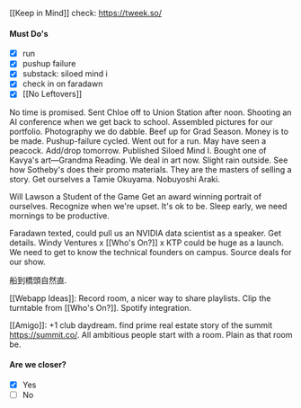 [[Keep in Mind]]
check: https://tweek.so/
#### Must Do's
- [x] run
- [x] pushup failure
- [x] substack: siloed mind i
- [x] check in on faradawn
- [x] [[No Leftovers]]

No time is promised. Sent Chloe off to Union Station after noon. Shooting an AI conference when we get back to school. Assembled pictures for our portfolio. Photography we do dabble.
Beef up for Grad Season. Money is to be made. Pushup-failure cycled. Went out for a run. May have seen a peacock. Add/drop tomorrow. Published Siloed Mind I. Bought one of Kavya's art—Grandma Reading. We deal in art now. Slight rain outside. See how Sotheby's does their promo materials. They are the masters of selling a story. Get ourselves a Tamie Okuyama. Nobuyoshi Araki.

Will Lawson a Student of the Game
Get an award winning portrait of ourselves.
Recognize when we're upset. It's ok to be. 
Sleep early, we need mornings to be productive. 

Faradawn texted, could pull us an NVIDIA data scientist as a speaker. 
Get details. Windy Ventures x [[Who's On?]] x KTP could be huge as a launch. 
We need to get to know the technical founders on campus.
Source deals for our show.

船到橋頭自然直.

[[Webapp Ideas]]: Record room, a nicer way to share playlists. Clip the turntable from [[Who's On?]]. Spotify integration. 

[[Amigo]]: +1 club daydream. find prime real estate
story of the summit https://summit.co/.
All ambitious people start with a room. Plain as that room be. 
#### Are we closer?
- [x] Yes
- [ ] No
